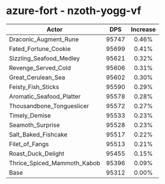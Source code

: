 # azure-fort - nzoth-yogg-vf
| Actor | DPS | Increase |
|---|:---:|:---:|
|Draconic_Augment_Rune|95747|0.46%|
|Fated_Fortune_Cookie|95699|0.41%|
|Sizzling_Seafood_Medley|95621|0.32%|
|Revenge_Served_Cold|95606|0.31%|
|Great_Cerulean_Sea|95602|0.30%|
|Feisty_Fish_Sticks|95590|0.29%|
|Aromatic_Seafood_Platter|95578|0.28%|
|Thousandbone_Tongueslicer|95572|0.27%|
|Timely_Demise|95533|0.23%|
|Seamoth_Surprise|95528|0.23%|
|Salt_Baked_Fishcake|95517|0.22%|
|Filet_of_Fangs|95513|0.21%|
|Roast_Duck_Delight|95455|0.15%|
|Thrice_Spiced_Mammoth_Kabob|95396|0.09%|
|Base|95312|0.00%|
